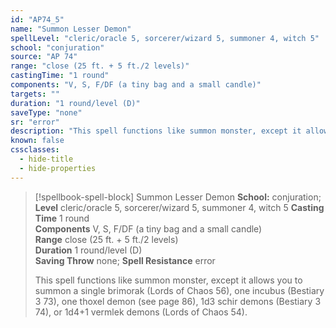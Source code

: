 ```yaml
---
id: "AP74_5"
name: "Summon Lesser Demon"
spellLevel: "cleric/oracle 5, sorcerer/wizard 5, summoner 4, witch 5"
school: "conjuration"
source: "AP 74"
range: "close (25 ft. + 5 ft./2 levels)"
castingTime: "1 round"
components: "V, S, F/DF (a tiny bag and a small candle)"
targets: ""
duration: "1 round/level (D)"
saveType: "none"
sr: "error"
description: "This spell functions like summon monster, except it allows you to summon a single brimorak (Lords of Chaos 56), one incubus (Bestiary 3 73), one thoxel demon (see page 86), 1d3 schir demons (Bestiary 3 74), or 1d4+1 vermlek demons (Lords of Chaos 54)."
known: false
cssclasses:
  - hide-title
  - hide-properties
---
```


> [!spellbook-spell-block] Summon Lesser Demon
> **School:** conjuration; **Level** cleric/oracle 5, sorcerer/wizard 5, summoner 4, witch 5
> **Casting Time** 1 round  
> **Components** V, S, F/DF (a tiny bag and a small candle)  
> **Range** close (25 ft. + 5 ft./2 levels)  
> **Duration** 1 round/level (D)  
> **Saving Throw** none; **Spell Resistance** error
> 
> This spell functions like summon monster, except it allows you to summon a single brimorak (Lords of Chaos 56), one incubus (Bestiary 3 73), one thoxel demon (see page 86), 1d3 schir demons (Bestiary 3 74), or 1d4+1 vermlek demons (Lords of Chaos 54).